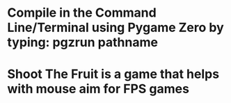 # Compile in the Command Line/Terminal using Pygame Zero by typing: pgzrun pathname
# Shoot The Fruit is a game that helps with mouse aim for FPS games
